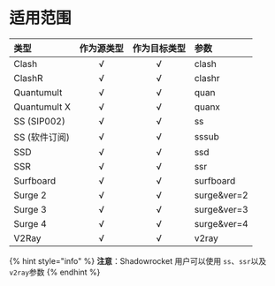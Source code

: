# 适用范围

| 类型 | 作为源类型 | 作为目标类型 | 参数 |
| :--- | :---: | :---: | :--- |
| Clash | √ | √ | clash |
| ClashR | √ | √ | clashr |
| Quantumult | √ | √ | quan |
| Quantumult X | √ | √ | quanx |
| SS \(SIP002\) | √ | √ | ss |
| SS \(软件订阅\) | √ | √ | sssub |
| SSD | √ | √ | ssd |
| SSR | √ | √ | ssr |
| Surfboard | √ | √ | surfboard |
| Surge 2 | √ | √ | surge&ver=2 |
| Surge 3 | √ | √ | surge&ver=3 |
| Surge 4 | √ | √ | surge&ver=4 |
| V2Ray | √ | √ | v2ray |

{% hint style="info" %}
**注意**：Shadowrocket 用户可以使用 `ss`、`ssr`以及 `v2ray`参数
{% endhint %}





